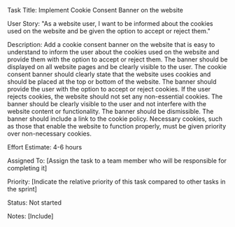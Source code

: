 Task Title:  Implement Cookie Consent Banner on the website

User Story: "As a website user, I want to be informed about the cookies used on the website and be given the option to accept or reject them."

Description: Add a cookie consent banner on the website that is easy to understand to inform the user about the cookies used on the website and provide them with the option to accept or reject them. The banner should be displayed on all website pages and be clearly visible to the user.
The cookie consent banner should clearly state that the website uses cookies and should be placed at the top or bottom of the website.
The banner should provide the user with the option to accept or reject cookies.
If the user rejects cookies, the website should not set any non-essential cookies.
The banner should be clearly visible to the user and not interfere with the website content or functionality.
The banner should be dismissible.
The banner should include a link to the cookie policy.
Necessary cookies, such as those that enable the website to function properly, must be given priority over non-necessary cookies.

Effort Estimate: 4-6 hours 

Assigned To: [Assign the task to a team member who will be responsible for completing it]

Priority: [Indicate the relative priority of this task compared to other tasks in the sprint]

Status: Not started 

Notes: [Include]

